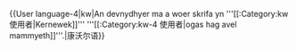 {{User language-4|kw|An devnydhyer ma a woer skrifa yn '''[[:Category:kw 使用者|Kernewek]]''' '''[[:Category:kw-4 使用者|ogas hag avel mammyeth]]'''.|康沃尔语}}<noinclude>

</noinclude>